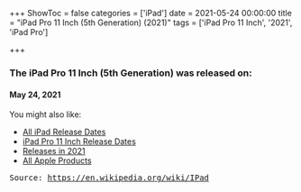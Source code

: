 +++
ShowToc = false
categories = ['iPad']
date = 2021-05-24 00:00:00
title = "iPad Pro 11 Inch (5th Generation) (2021)"
tags = ['iPad Pro 11 Inch', '2021', 'iPad Pro']

+++

### The iPad Pro 11 Inch (5th Generation) was released on: 
#### May 24, 2021


<!--more-->


    
You might also like:

- [All iPad Release Dates](https://AppleReleaseDate.com/categories/ipad/)
- [iPad Pro 11 Inch Release Dates](https://AppleReleaseDate.com/tags/ipad-pro-11-inch/)
- [Releases in 2021](https://AppleReleaseDate.com/tags/2021/)
- [All Apple Products](https://AppleReleaseDate.com/categories/)



<kbd> Source: https://en.wikipedia.org/wiki/IPad</kbd>

